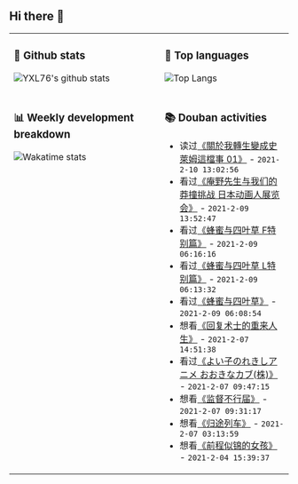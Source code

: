 ## Hi there 👋

<table>
<tr>
<td valign="top" width="54%">

### 🔭 Github stats

![YXL76's github stats](https://github-readme-stats.yxl76.vercel.app/api?username=YXL76&count_private=true&show_icons=true&include_all_commits=true&theme=tokyonight&line_height=28)

</td>

<td valign="top" width="46%">

### 🌱 Top languages

![Top Langs](https://github-readme-stats.yxl76.vercel.app/api/top-langs/?username=YXL76&layout=compact&theme=tokyonight&langs_count=10&hide=HTML,CSS,SCSS)

</td>
</tr>
<tr>
<td valign="top" width="54%">

### 📊 Weekly development breakdown

![Wakatime stats](https://github-readme-stats.yxl76.vercel.app/api/wakatime?username=YXL76&layout=compact&theme=tokyonight)


</td>
<td valign="top" width="46%">

### 📚 Douban activities

- 读过[《關於我轉生變成史萊姆這檔事 01》](https://book.douban.com/subject/26616067/) - `2021-2-10 13:02:56`
- 看过[《庵野先生与我们的莽撞挑战 日本动画人展览会》](http://movie.douban.com/subject/26691706/) - `2021-2-09 13:52:47`
- 看过[《蜂蜜与四叶草 F特别篇》](http://movie.douban.com/subject/34883961/) - `2021-2-09 06:16:16`
- 看过[《蜂蜜与四叶草 L特别篇》](http://movie.douban.com/subject/6733294/) - `2021-2-09 06:13:32`
- 看过[《蜂蜜与四叶草》](http://movie.douban.com/subject/1770547/) - `2021-2-09 06:08:54`
- 想看[《回复术士的重来人生》](http://movie.douban.com/subject/34925662/) - `2021-2-07 14:51:38`
- 看过[《よい子のれきしアニメ おおきなカブ(株)》](http://movie.douban.com/subject/33379966/) - `2021-2-07 09:47:15`
- 想看[《监督不行届》](http://movie.douban.com/subject/25847563/) - `2021-2-07 09:31:17`
- 想看[《归途列车》](http://movie.douban.com/subject/4102971/) - `2021-2-07 03:13:59`
- 想看[《前程似锦的女孩》](http://movie.douban.com/subject/30450313/) - `2021-2-04 15:39:37`

</td>
</tr>
</table>

<!--
**YXL76/YXL76** is a ✨ _special_ ✨ repository because its `README.md` (this file) appears on your GitHub profile.

Here are some ideas to get you started:

- 🔭 I’m currently working on ...
- 🌱 I’m currently learning ...
- 👯 I’m looking to collaborate on ...
- 🤔 I’m looking for help with ...
- 💬 Ask me about ...
- 📫 How to reach me: ...
- 😄 Pronouns: ...
- ⚡ Fun fact: ...
-->

